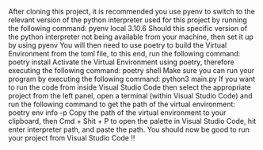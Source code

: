 After cloning this project, it is recommended you use pyenv to switch to the relevant version of the python interpreter used for this project by running the following command: pyenv local 3.10.6
Should this specific version of the python interpreter not being available from your machine, then set it up by using pyenv
You will then need to use poetry to build the Virtual Environment from the toml file, to this end, run the following command: poetry install
Activate the Virtual Environment using poetry, therefore executing the following command: poetry shell
Make sure you can run your program by executing the following command: python3 main.py
If you want to run the code from inside Visual Studio Code then select the appropriate project from the left panel, open a terminal (within Visual Studio Code) and run the following command to get the path of the virtual environment: poetry env info -p
Copy the path of the virtual environment to your clipboard, then Cmd + Shit + P to open the palette in Visual Studio Code, hit enter interpreter path, and paste the path.
You should now be good to run your project from Visual Studio Code !!
